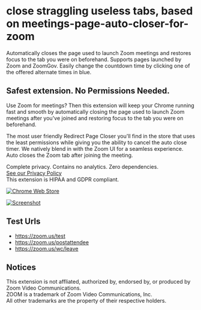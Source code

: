 # close straggling useless tabs, based on meetings-page-auto-closer-for-zoom

Automatically closes the page used to launch Zoom meetings and restores focus to the tab you were on beforehand. Supports pages launched by Zoom and ZoomGov. Easily change the countdown time by clicking one of the offered alternate times in blue.

## Safest extension. No Permissions Needed.

Use Zoom for meetings? Then this extension will keep your Chrome running fast and smooth by automatically closing the page used to launch Zoom meetings after you've joined and restoring focus to the tab you were on beforehand. 

The most user friendly Redirect Page Closer you'll find in the store that uses the least permissions while giving you the ability to cancel the auto close timer. We natively blend in with the Zoom UI for a seamless experience. Auto closes the Zoom tab after joining the meeting.

Complete privacy. Contains no analytics. Zero dependencies.
<br>[See our Privacy Policy](PRIVACY_POLICY.md)
<br>This extension is HIPAA and GDPR compliant.

[![Chrome Web Store](screenshots/chrome_web_store_button.png?raw=true "Chrome Web Store")](https://chrome.google.com/webstore/detail/meetings-page-auto-closer/pbgidoglkjhfgjhalbbiiahdlokjcplb)

[![Screenshot](screenshots/screenshot-new.png?raw=true "Screenshot")](https://chrome.google.com/webstore/detail/meetings-page-auto-closer/pbgidoglkjhfgjhalbbiiahdlokjcplb)


## Test Urls
- https://zoom.us/test
- https://zoom.us/postattendee
- https://zoom.us/wc/leave

## Notices
This extension is not affliated, authorized by, endorsed by, or produced by Zoom Video Communications.
<br/>ZOOM is a trademark of Zoom Video Communications, Inc.
<br/>All other trademarks are the property of their respective holders.
